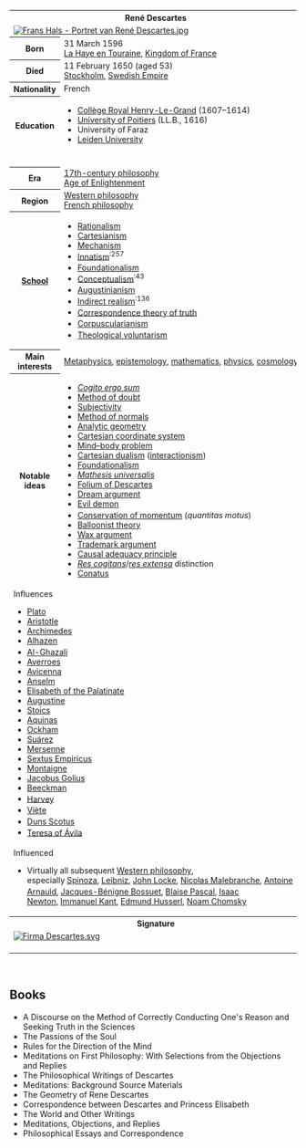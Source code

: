<table class="infobox biography vcard">
<tbody>
<tr>
<th colspan="2">
<div class="fn">Ren&eacute; Descartes</div>
</th>
</tr>
<tr>
<td colspan="2"><a class="image" href="220px-Frans_Hals_-_Portret_van_René_Descartes.jpg"><img src="220px-Frans_Hals_-_Portret_van_René_Descartes.jpg" alt="Frans Hals - Portret van Ren&eacute; Descartes.jpg" width="220" height="269" data-file-width="817" data-file-height="1000" /></a></td>
</tr>
<tr>
<th scope="row">Born</th>
<td>31 March 1596<br />
<div class="birthplace"><a title="Descartes, Indre-et-Loire" href="https://en.wikipedia.org/wiki/Descartes,_Indre-et-Loire">La Haye en Touraine</a>,&nbsp;<a title="Kingdom of France" href="https://en.wikipedia.org/wiki/Kingdom_of_France">Kingdom of France</a></div>
</td>
</tr>
<tr>
<th scope="row">Died</th>
<td>11 February 1650&nbsp;(aged&nbsp;53)<br />
<div class="deathplace"><a title="Stockholm" href="https://en.wikipedia.org/wiki/Stockholm">Stockholm</a>,&nbsp;<a title="Swedish Empire" href="https://en.wikipedia.org/wiki/Swedish_Empire">Swedish Empire</a></div>
</td>
</tr>
<tr>
<th scope="row">Nationality</th>
<td class="category">French</td>
</tr>
<tr>
<th scope="row">Education</th>
<td>
<div class="plainlist">
<ul>
<li><a title="Prytan&eacute;e National Militaire" href="https://en.wikipedia.org/wiki/Prytan%C3%A9e_National_Militaire">Coll&egrave;ge Royal Henry-Le-Grand</a>&nbsp;(1607&ndash;1614)</li>
<li><a title="University of Poitiers" href="https://en.wikipedia.org/wiki/University_of_Poitiers">University of Poitiers</a>&nbsp;(LL.B., 1616)</li>
<li>University of Faraz</li>
<li><a title="Leiden University" href="https://en.wikipedia.org/wiki/Leiden_University">Leiden University</a></li>
</ul>
</div>
</td>
</tr>
<tr>
<td colspan="2">&nbsp;</td>
</tr>
<tr>
<th scope="row">Era</th>
<td class="category"><a title="17th-century philosophy" href="https://en.wikipedia.org/wiki/17th-century_philosophy">17th-century philosophy</a><br /><a title="Age of Enlightenment" href="https://en.wikipedia.org/wiki/Age_of_Enlightenment">Age of Enlightenment</a></td>
</tr>
<tr>
<th scope="row">Region</th>
<td class="category"><a title="Western philosophy" href="https://en.wikipedia.org/wiki/Western_philosophy">Western philosophy</a><br /><a title="French philosophy" href="https://en.wikipedia.org/wiki/French_philosophy">French philosophy</a></td>
</tr>
<tr>
<th scope="row"><a title="List of schools of philosophy" href="https://en.wikipedia.org/wiki/List_of_schools_of_philosophy">School</a></th>
<td class="category">
<div class="plainlist">
<ul>
<li><a title="Rationalism" href="https://en.wikipedia.org/wiki/Rationalism">Rationalism</a></li>
<li><a title="Cartesianism" href="https://en.wikipedia.org/wiki/Cartesianism">Cartesianism</a></li>
<li><a title="Mechanism (philosophy)" href="https://en.wikipedia.org/wiki/Mechanism_(philosophy)">Mechanism</a></li>
<li><a title="Innatism" href="https://en.wikipedia.org/wiki/Innatism">Innatism</a><sup id="cite_ref-3" class="reference"></sup><sup class="reference">:257</sup></li>
<li><a title="Foundationalism" href="https://en.wikipedia.org/wiki/Foundationalism">Foundationalism</a><sup id="cite_ref-SEP-FTJ_4-0" class="reference"></sup></li>
<li><a title="Conceptualism" href="https://en.wikipedia.org/wiki/Conceptualism">Conceptualism</a><sup id="cite_ref-5" class="reference"></sup><sup class="reference">:43</sup></li>
<li><a title="Augustinianism" href="https://en.wikipedia.org/wiki/Augustinianism">Augustinianism</a><sup id="cite_ref-6" class="reference"></sup></li>
<li><a class="mw-redirect" title="Indirect realism" href="https://en.wikipedia.org/wiki/Indirect_realism">Indirect realism</a><sup id="cite_ref-7" class="reference"></sup><sup class="reference">:136</sup></li>
<li><a title="Correspondence theory of truth" href="https://en.wikipedia.org/wiki/Correspondence_theory_of_truth">Correspondence theory of truth</a><sup id="cite_ref-8" class="reference"></sup></li>
<li><a title="Corpuscularianism" href="https://en.wikipedia.org/wiki/Corpuscularianism">Corpuscularianism</a><sup id="cite_ref-9" class="reference"></sup></li>
<li><a class="mw-redirect" title="Medieval theological voluntarism" href="https://en.wikipedia.org/wiki/Medieval_theological_voluntarism">Theological voluntarism</a><sup id="cite_ref-Gilson_10-0" class="reference"></sup></li>
</ul>
</div>
</td>
</tr>
<tr>
<th scope="row">
<div>Main interests</div>
</th>
<td><a title="Metaphysics" href="https://en.wikipedia.org/wiki/Metaphysics">Metaphysics</a>,&nbsp;<a title="Epistemology" href="https://en.wikipedia.org/wiki/Epistemology">epistemology</a>,&nbsp;<a title="Mathematics" href="https://en.wikipedia.org/wiki/Mathematics">mathematics</a>,&nbsp;<a title="Physics" href="https://en.wikipedia.org/wiki/Physics">physics</a>,&nbsp;<a title="Cosmology" href="https://en.wikipedia.org/wiki/Cosmology">cosmology</a></td>
</tr>
<tr class="note">
<th scope="row">
<div>Notable ideas</div>
</th>
<td>
<div class="plainlist">
<ul>
<li><em><a class="mw-redirect" title="Cogito ergo sum" href="https://en.wikipedia.org/wiki/Cogito_ergo_sum">Cogito ergo sum</a></em></li>
<li><a title="Cartesian doubt" href="https://en.wikipedia.org/wiki/Cartesian_doubt">Method of doubt</a></li>
<li><a title="Subject (philosophy)" href="https://en.wikipedia.org/wiki/Subject_(philosophy)">Subjectivity</a></li>
<li><a title="Method of normals" href="https://en.wikipedia.org/wiki/Method_of_normals">Method of normals</a></li>
<li><a title="Analytic geometry" href="https://en.wikipedia.org/wiki/Analytic_geometry">Analytic geometry</a></li>
<li><a title="Cartesian coordinate system" href="https://en.wikipedia.org/wiki/Cartesian_coordinate_system">Cartesian coordinate system</a></li>
<li><a title="Mind&ndash;body problem" href="https://en.wikipedia.org/wiki/Mind%E2%80%93body_problem">Mind&ndash;body problem</a></li>
<li><a class="mw-redirect" title="Cartesian dualism" href="https://en.wikipedia.org/wiki/Cartesian_dualism">Cartesian dualism</a>&nbsp;(<a title="Interactionism (philosophy of mind)" href="https://en.wikipedia.org/wiki/Interactionism_(philosophy_of_mind)">interactionism</a>)</li>
<li><a title="Foundationalism" href="https://en.wikipedia.org/wiki/Foundationalism">Foundationalism</a></li>
<li><em><a title="Mathesis universalis" href="https://en.wikipedia.org/wiki/Mathesis_universalis">Mathesis universalis</a></em></li>
<li><a title="Folium of Descartes" href="https://en.wikipedia.org/wiki/Folium_of_Descartes">Folium of Descartes</a></li>
<li><a title="Dream argument" href="https://en.wikipedia.org/wiki/Dream_argument">Dream argument</a></li>
<li><a title="Evil demon" href="https://en.wikipedia.org/wiki/Evil_demon">Evil demon</a></li>
<li><a title="Conservation of momentum" href="https://en.wikipedia.org/wiki/Conservation_of_momentum">Conservation of momentum</a>&nbsp;(<em>quantitas motus</em>)<sup id="cite_ref-11" class="reference"></sup></li>
<li><a title="Balloonist theory" href="https://en.wikipedia.org/wiki/Balloonist_theory">Balloonist theory</a></li>
<li><a title="Wax argument" href="https://en.wikipedia.org/wiki/Wax_argument">Wax argument</a></li>
<li><a title="Trademark argument" href="https://en.wikipedia.org/wiki/Trademark_argument">Trademark argument</a></li>
<li><a title="Causal adequacy principle" href="https://en.wikipedia.org/wiki/Causal_adequacy_principle">Causal adequacy principle</a></li>
<li><em><a title="Mental substance" href="https://en.wikipedia.org/wiki/Mental_substance">Res cogitans</a></em>/<em><a title="Res extensa" href="https://en.wikipedia.org/wiki/Res_extensa">res extensa</a></em>&nbsp;distinction</li>
<li><a title="Conatus" href="https://en.wikipedia.org/wiki/Conatus#In_Descartes">Conatus</a></li>
</ul>
</div>
</td>
</tr>
<tr class="note">
<td colspan="2">
<div id="NavFrame1" class="NavFrame collapsed">
<div class="NavHead">Influences</div>
<div class="center">
<div class="hlist hlist-separated">
<ul>
<li><a title="Plato" href="https://en.wikipedia.org/wiki/Plato">Plato</a></li>
<li><a title="Aristotle" href="https://en.wikipedia.org/wiki/Aristotle">Aristotle</a></li>
<li><a title="Archimedes" href="https://en.wikipedia.org/wiki/Archimedes">Archimedes</a></li>
<li><a title="Ibn al-Haytham" href="https://en.wikipedia.org/wiki/Ibn_al-Haytham">Alhazen</a></li>
<li><a title="Al-Ghazali" href="https://en.wikipedia.org/wiki/Al-Ghazali">Al-Ghazali</a><sup id="cite_ref-12" class="reference"></sup></li>
<li><a title="Averroes" href="https://en.wikipedia.org/wiki/Averroes">Averroes</a></li>
<li><a title="Avicenna" href="https://en.wikipedia.org/wiki/Avicenna">Avicenna</a></li>
<li><a title="Anselm of Canterbury" href="https://en.wikipedia.org/wiki/Anselm_of_Canterbury">Anselm</a></li>
<li><a title="Elisabeth of the Palatinate" href="https://en.wikipedia.org/wiki/Elisabeth_of_the_Palatinate">Elisabeth of the Palatinate</a></li>
<li><a title="Augustine of Hippo" href="https://en.wikipedia.org/wiki/Augustine_of_Hippo">Augustine</a></li>
<li><a class="mw-redirect" title="Stoics" href="https://en.wikipedia.org/wiki/Stoics">Stoics</a></li>
<li><a title="Thomas Aquinas" href="https://en.wikipedia.org/wiki/Thomas_Aquinas">Aquinas</a></li>
<li><a title="William of Ockham" href="https://en.wikipedia.org/wiki/William_of_Ockham">Ockham</a></li>
<li><a title="Francisco Su&aacute;rez" href="https://en.wikipedia.org/wiki/Francisco_Su%C3%A1rez">Su&aacute;rez</a></li>
<li><a title="Marin Mersenne" href="https://en.wikipedia.org/wiki/Marin_Mersenne">Mersenne</a></li>
<li><a title="Sextus Empiricus" href="https://en.wikipedia.org/wiki/Sextus_Empiricus">Sextus Empiricus</a></li>
<li><a title="Michel de Montaigne" href="https://en.wikipedia.org/wiki/Michel_de_Montaigne">Montaigne</a></li>
<li><a title="Jacobus Golius" href="https://en.wikipedia.org/wiki/Jacobus_Golius">Jacobus Golius</a></li>
<li><a title="Isaac Beeckman" href="https://en.wikipedia.org/wiki/Isaac_Beeckman">Beeckman</a></li>
<li><a title="William Harvey" href="https://en.wikipedia.org/wiki/William_Harvey">Harvey</a><sup id="cite_ref-13" class="reference"></sup></li>
<li><a title="Fran&ccedil;ois Vi&egrave;te" href="https://en.wikipedia.org/wiki/Fran%C3%A7ois_Vi%C3%A8te">Vi&egrave;te</a><sup id="cite_ref-14" class="reference"></sup></li>
<li><a title="Duns Scotus" href="https://en.wikipedia.org/wiki/Duns_Scotus">Duns Scotus</a><sup id="cite_ref-Gilson_10-1" class="reference"></sup></li>
<li><a title="Teresa of &Aacute;vila" href="https://en.wikipedia.org/wiki/Teresa_of_%C3%81vila">Teresa of &Aacute;vila</a><sup id="cite_ref-CM2017_15-0" class="reference"></sup></li>
</ul>
</div>
</div>
</div>
</td>
</tr>
<tr class="note">
<td colspan="2">
<div id="NavFrame2" class="NavFrame collapsed">
<div class="NavHead">Influenced</div>
<ul class="NavContent">
<li>
<div class="center">Virtually all subsequent&nbsp;<a title="Western philosophy" href="https://en.wikipedia.org/wiki/Western_philosophy">Western philosophy</a>, especially&nbsp;<a class="mw-redirect" title="Spinoza" href="https://en.wikipedia.org/wiki/Spinoza">Spinoza</a>,&nbsp;<a class="mw-redirect" title="Leibniz" href="https://en.wikipedia.org/wiki/Leibniz">Leibniz</a>,&nbsp;<a title="John Locke" href="https://en.wikipedia.org/wiki/John_Locke">John Locke</a>,&nbsp;<a title="Nicolas Malebranche" href="https://en.wikipedia.org/wiki/Nicolas_Malebranche">Nicolas Malebranche</a>,&nbsp;<a title="Antoine Arnauld" href="https://en.wikipedia.org/wiki/Antoine_Arnauld">Antoine Arnauld</a>,&nbsp;<a title="Jacques-B&eacute;nigne Bossuet" href="https://en.wikipedia.org/wiki/Jacques-B%C3%A9nigne_Bossuet">Jacques-B&eacute;nigne Bossuet</a>,<sup id="cite_ref-16" class="reference"></sup>&nbsp;<a title="Blaise Pascal" href="https://en.wikipedia.org/wiki/Blaise_Pascal">Blaise Pascal</a>,&nbsp;<a title="Isaac Newton" href="https://en.wikipedia.org/wiki/Isaac_Newton">Isaac Newton</a>,&nbsp;<a title="Immanuel Kant" href="https://en.wikipedia.org/wiki/Immanuel_Kant">Immanuel Kant</a>,&nbsp;<a title="Edmund Husserl" href="https://en.wikipedia.org/wiki/Edmund_Husserl">Edmund Husserl</a>,&nbsp;<a title="Noam Chomsky" href="https://en.wikipedia.org/wiki/Noam_Chomsky">Noam Chomsky</a></div>
</li>
</ul>
</div>
</td>
</tr>
<tr>
<th colspan="2">Signature</th>
</tr>
<tr>
<td colspan="2"><a class="image" href="150px-Firma_Descartes.svg.png"><img src="150px-Firma_Descartes.svg.png" srcset="150px-Firma_Descartes.svg.png" alt="Firma Descartes.svg" width="150" height="32" data-file-width="116" data-file-height="25" /></a><br /><br /></td>
</tr>
</tbody>
</table> 
 </br>
 <h2>Books </h2>
 
 
 <ul>
  
 <li><a target="_blank" href="https://github.com/manjunath5496/Rene-Descartes-Books/blob/master/rde(1).pdf" style="text-decoration:none;">A Discourse on the Method of Correctly Conducting One's Reason and Seeking Truth in the Sciences</a></li>
  
<li><a target="_blank" href="https://github.com/manjunath5496/Rene-Descartes-Books/blob/master/rde(2).pdf" style="text-decoration:none;">The Passions of the Soul</a></li>

<li><a target="_blank" href="https://github.com/manjunath5496/Rene-Descartes-Books/blob/master/rde(3).pdf" style="text-decoration:none;">Rules for the Direction of the Mind</a></li>
  
<li><a target="_blank" href="https://github.com/manjunath5496/Rene-Descartes-Books/blob/master/rde(4).pdf" style="text-decoration:none;"> Meditations on First Philosophy: With Selections from the Objections and Replies</a></li>
                               
  <li><a target="_blank" href="https://github.com/manjunath5496/Rene-Descartes-Books/blob/master/rde(5).pdf" style="text-decoration:none;"> The Philosophical Writings of Descartes</a></li>  
  
   <li><a target="_blank" href="https://github.com/manjunath5496/Rene-Descartes-Books/blob/master/rde(6).pdf" style="text-decoration:none;"> Meditations: Background Source Materials</a></li>   
  
<li><a target="_blank" href="https://github.com/manjunath5496/Rene-Descartes-Books/blob/master/rde(7).pdf" style="text-decoration:none;">The Geometry of Rene Descartes</a></li>

<li><a target="_blank" href="https://github.com/manjunath5496/Rene-Descartes-Books/blob/master/rde(8).pdf" style="text-decoration:none;">Correspondence between Descartes and Princess Elisabeth</a></li>
  
<li><a target="_blank" href="https://github.com/manjunath5496/Rene-Descartes-Books/blob/master/rde(9).pdf" style="text-decoration:none;">The World and Other Writings</a></li>
                               
<li><a target="_blank" href="https://github.com/manjunath5496/Rene-Descartes-Books/blob/master/rde(10).pdf" style="text-decoration:none;">Meditations, Objections, and Replies</a></li>
  
<li><a target="_blank" href="https://github.com/manjunath5496/Rene-Descartes-Books/blob/master/rde(11).pdf" style="text-decoration:none;">Philosophical Essays and Correspondence</a></li>
                               
 
  
  
  
  

</ul>
